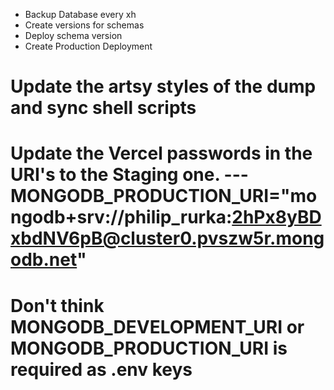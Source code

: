 - Backup Database every xh
- Create versions for schemas
- Deploy schema version
- Create Production Deployment

# Update the artsy styles of the dump and sync shell scripts

# Update the Vercel passwords in the URI's to the Staging one. --- MONGODB_PRODUCTION_URI="mongodb+srv://philip_rurka:2hPx8yBDxbdNV6pB@cluster0.pvszw5r.mongodb.net"

# Don't think MONGODB_DEVELOPMENT_URI or MONGODB_PRODUCTION_URI is required as .env keys
